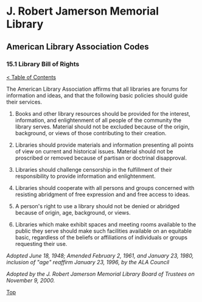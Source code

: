 [0]: ../README.md
[15.1]: library-bill-of-rights.md

# J. Robert Jamerson Memorial Library
## American Library Association Codes
### 15.1 Library Bill of Rights
[< Table of Contents][0]

The American Library Association affirms that all libraries are forums for information and ideas, and that the following basic policies should guide their services.

1. Books and other library resources should be provided for the interest, information, and enlightenment of all people of the community the library serves. Material should not be excluded because of the origin, background, or views of those contributing to their creation.

2. Libraries should provide materials and information presenting all points of view on current and historical issues. Material should not be proscribed or removed because of partisan or doctrinal disapproval.

3. Libraries should challenge censorship in the fulfillment of their responsibility to provide information and enlightenment.

4. Libraries should cooperate with all persons and groups concerned with resisting abridgment of free expression and and free access to ideas.

5. A person's right to use a library should not be denied or abridged because of origin, age, background, or views.

6. Libraries which make exhibit spaces and meeting rooms available to the public they serve should make such facilities available on an equitable basic, regardless of the beliefs or affiliations of individuals or groups requesting their use.

*Adopted June 18, 1948; Amended February 2, 1961, and January 23, 1980, inclusion of "age" reaffirm January 23, 1996, by the ALA Council*

*Adopted by the J. Robert Jamerson Memorial Library Board of Trustees on November 9, 2000.*

[Top][15.1]
